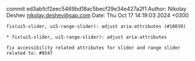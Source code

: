 commit ed3abfcf2eec5469bd18ac5becf29e34e427a2f1
Author: Nikolay Deshev <nikolay.deshev@sap.com>
Date:   Thu Oct 17 14:19:03 2024 +0300

    fix(ui5-slider, ui5-range-slider): adjust aria-attributes (#10039)
    
    * fix(ui5-slider, ui5-range-slider): adjust aria-attributes
    
    fix accessibility related attributes for slider and range slider
    related to: #9547

